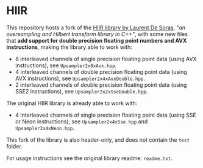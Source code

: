 # HIIR

This repository hosts a fork of the [HIIR library by Laurent De Soras](http://ldesoras.free.fr/prod.html), *"an oversampling and Hilbert transform library in C++"*, with some new files that **add support for double precision floating point numbers and AVX instructions**, making the library able to work with:

- 8 interleaved channels of single precision floating point data (using AVX instructions), see `Upsampler2x8xAvx.hpp`.
- 4 interleaved channels of double precision floating point data (using AVX instructions), see `Upsampler2x4xAvxDouble.hpp`.
- 2 interleaved channels of double precision floating point data (using SSE2 instructions), see `Upsampler2x2xSseDouble.hpp`.

The original HIIR library is already able to work with:

- 4 interleaved channels of single precision floating point data (using SSE or Neon instructions), see `Upsampler2x4xSse.hpp` and `Upsampler2x4xNeon.hpp`.

This fork of the library is also header-only, and does not contain the `test` folder.

For usage instructions see the original library readme: `readme.txt`.
